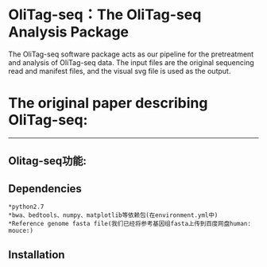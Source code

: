 # OliTag-seq：The OliTag-seq Analysis Package
The OliTag-seq software package acts as our pipeline for the pretreatment and analysis of OliTag-seq data. The input files are the original sequencing read and manifest files, and the visual svg file is used as the output.
# The original paper describing OliTag-seq:
*******************************************
## Olitag-seq功能:


## Dependencies
    *python2.7
    *bwa、bedtools、numpy、matplotlib等依赖包(在environment.yml中)
    *Reference genome fasta file(我们已经将参考基因组fasta上传到百度网盘human:   mouce:)
## Installation
<?print
    print
## yaml文件举例，说明

## 运行
